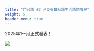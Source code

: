 ```yaml
---
title: "鬥台語 #2 台英有聲點讀生活語詞牌仔"
weight: 5
header_menu: true
---
```


2025年1--月正式發表！

![](images/paia2.png)
